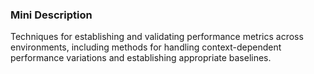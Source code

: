 ### Mini Description

Techniques for establishing and validating performance metrics across environments, including methods for handling context-dependent performance variations and establishing appropriate baselines.
